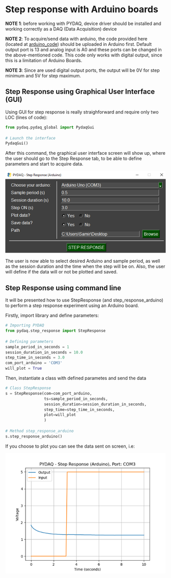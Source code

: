 # Step response with Arduino boards

**NOTE 1**: before working with PYDAQ, device driver should be installed and working correctly as a DAQ (Data
Acquisition) device

**NOTE 2**: To acquire/send data with arduino, the code provided here (located
at [arduino_code](https://github.com/samirmartins/pydaq/tree/main/pydaq/arduino_code))
should be uploaded in Arduino first. Default output port is 13 and analog input is A0 and
these ports can be changed in the above-mentioned code.
This code only works with digital output, since this is a limitation of Arduino Boards.

**NOTE 3**: Since are used digital output ports, the output will be
0V for step minimum and 5V for step maximum.

## Step Response using Graphical User Interface (GUI)

Using GUI for step response is really straighforward and require only
two LOC (lines of code):

```python
from pydaq.pydaq_global import PydaqGui

# Launch the interface
PydaqGui()
```

After this command, the graphical user interface screen will show up, where the
user should go to the Step Response tab, to be able to define parameters and start
to acquire data.

![](img/step_response_arduino_gui.png)

The user is now able to select desired Arduino and sample period, as well as
the session duration and the time when the step will be on.
Also, the user will define if the data will or not be plotted
and saved.

## Step Response using command line

It will be presented how to use StepResponse (and step_response_arduino) to
perform a step response experiment using an Arduino board.

Firstly, import library and define parameters:

```python
# Importing PYDAQ
from pydaq.step_response import StepResponse

# Defining parameters
sample_period_in_seconds = 1
session_duration_in_seconds = 10.0
step_time_in_seconds = 3.0
com_port_arduino = 'COM3'
will_plot = True
```

Then, instantiate a class with defined parametes and send the data

```python
# Class StepResponse
s = StepResponse(com=com_port_arduino,
                 ts=sample_period_in_seconds,
                 session_duration=session_duration_in_seconds,
                 step_time=step_time_in_seconds,
                 plot=will_plot
                 )

# Method step_response_arduino
s.step_response_arduino()
```

If you choose to plot you can see the data sent on screen, i.e:

![](img/step_response_arduino.png)
